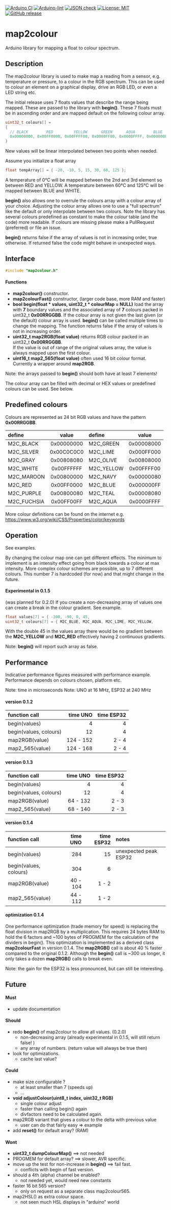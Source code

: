 
[![Arduino CI](https://github.com/RobTillaart/map2colour/workflows/Arduino%20CI/badge.svg)](https://github.com/marketplace/actions/arduino_ci)
[![Arduino-lint](https://github.com/RobTillaart/map2colour/actions/workflows/arduino-lint.yml/badge.svg)](https://github.com/RobTillaart/map2colour/actions/workflows/arduino-lint.yml)
[![JSON check](https://github.com/RobTillaart/map2colour/actions/workflows/jsoncheck.yml/badge.svg)](https://github.com/RobTillaart/map2colour/actions/workflows/jsoncheck.yml)
[![License: MIT](https://img.shields.io/badge/license-MIT-green.svg)](https://github.com/RobTillaart/map2colour/blob/master/LICENSE)
[![GitHub release](https://img.shields.io/github/release/RobTillaart/map2colour.svg?maxAge=3600)](https://github.com/RobTillaart/map2colour/releases)


# map2colour

Arduino library for mapping a float to colour spectrum.


## Description

The map2colour library is used to make map a reading from a sensor, e.g. temperature or pressure,
to a colour in the RGB spectrum. This can be used to colour an element on a graphical display, drive an RGB LED, or even a LED string etc.

The initial release uses 7 floats values that describe the range being mapped.
These are passed to the library with **begin()**.
These 7 floats must be in ascending order and are mapped default on the following colour array.

```cpp
uint32_t colours[] =
{
  // BLACK        RED         YELLOW      GREEN      AQUA        BLUE       WHITE
  0x00000000, 0x00FF0000, 0x00FFFF00, 0x0000FF00, 0x0000FFFF, 0x000000FF, 0x00FFFFFF
}
```

New values will be linear interpolated between two points when needed.

Assume you initialize a float array
```cpp
float tempArray[] = { -20, -10, 5, 15, 30, 60, 125 };
```
A temperature of 0°C will be mapped between the 2nd and 3rd element so
between RED and YELLOW.
A temperature between 60°C and 125°C will be mapped between BLUE and WHITE.

**begin()** also allows one to overrule the colours array with a colour array of your choice.
Adjusting the colour array allows one to use a "full spectrum" like the default or only 
interpolate between two colours. Note the library has several colours predefined as constant
to make the colour table (and the code) more readable. If colours are missing please make a 
PullRequest (preferred) or file an issue.

**begin()** returns false if the array of values is not in increasing order, true otherwise.
If returned false the code might behave in unexpected ways.


## Interface

```cpp
#include "map2colour.h"
```

#### Functions

- **map2colour()** constructor.
- **map2colourFast()** constructor, (larger code base, more RAM and faster)
- **bool begin(float \* values, uint32_t \* colourMap = NULL)** load the array with **7** 
boundary values and the associated array of **7** colours packed in uint32_t **0x00RRGGBB**.
If the colour array is not given the last given (or the default) colour array is used.
**begin()** can be called multiple times to change the mapping.
The function returns false if the array of values is not in increasing order.
- **uint32_t map2RGB(float value)** returns RGB colour packed in an uint32_t **0x00RRGGBB**.  
If the value is out of range of the original values array, the value is always mapped upon the first colour.
- **uint16_t map2_565(float value)** often used 16 bit colour format. 
Currently a wrapper around **map2RGB**.

Note: the arrays passed to **begin()** should both have at least 7 elements!

The colour array can be filled with decimal or HEX values or predefined colours can be used.
See below.


## Predefined colours

Colours are represented as 24 bit RGB values and have the pattern **0x00RRGGBB**.


|  define       |  value       |  define      |  value       |
|:--------------|:------------:|:-------------|:------------:|
|  M2C_BLACK    |  0x00000000  |  M2C_GREEN   |  0x00008000  |
|  M2C_SILVER   |  0x00C0C0C0  |  M2C_LIME    |  0x000FF000  |
|  M2C_GRAY     |  0x00808080  |  M2C_OLIVE   |  0x00808000  |
|  M2C_WHITE    |  0x00FFFFFF  |  M2C_YELLOW  |  0x00FFFF00  |
|  M2C_MAROON   |  0x00800000  |  M2C_NAVY    |  0x00000080  |
|  M2C_RED      |  0x00FF0000  |  M2C_BLUE    |  0x000000FF  |
|  M2C_PURPLE   |  0x00800080  |  M2C_TEAL    |  0x00008080  |
|  M2C_FUCHSIA  |  0x00FF00FF  |  M2C_AQUA    |  0x0000FFFF  |


More colour definitions can be found on the internet 
e.g. https://www.w3.org/wiki/CSS/Properties/color/keywords


## Operation

See examples.

By changing the colour map one can get different effects. 
The minimum to implement is an intensity effect going from black towards a colour at max intensity. 
More complex colour schemes are possible, up to 7 different colours. 
This number 7 is hardcoded (for now) and that might change in the future.


#### Experimental in 0.1.5

(was planned for 0.2.0)
If you create a non-decreasing array of values one can create a break in the colour gradient. 
See example.

```cpp
float values[7] = { -200, -90, 0, 45,                                   45, 150, 180 };
uint32_t colours[7] = { M2C_BLUE, M2C_AQUA, M2C_LIME, M2C_YELLOW,       M2C_RED, M2C_YELLOW, M2C_BLUE};
```

With the double 45 in the values array there would be no gradient between the **M2C_YELLOW** and **M2C_RED**
effectively having 2 continuous gradients.

Note: **begin()** will report such array as false.


## Performance

Indicative performance figures measured with performance example.
Performance depends on colours chosen, platform etc.

Note: time in microseconds
Note: UNO at 16 MHz, ESP32 at 240 MHz

#### version 0.1.2

|  function call           |  time UNO   |  time ESP32  |
|:-------------------------|------------:|-------------:|
|  begin(values)           |  4          |   4          |
|  begin(values, colours)  |  12         |   4          |
|  map2RGB(value)          |  124 - 152  |   2 - 4      |
|  map2_565(value)         |  124 - 168  |   2 - 4      |


#### version 0.1.3

|  function call           |  time UNO   |  time ESP32  |
|:-------------------------|------------:|-------------:|
|  begin(values)           |   4         |   4          |
|  begin(values, colours)  |   12        |   4          |
|  map2RGB(value)          |   64 - 132  |   2 - 3      |
|  map2_565(value)         |   68 - 140  |   2 - 3      |


#### version 0.1.4

|  function call           |  time UNO   |  time ESP32  |  notes                  |
|:-------------------------|------------:|-------------:|:------------------------|
|  begin(values)           |   284       |   15         |  unexpected peak ESP32  |
|  begin(values, colours)  |   304       |   6          |
|  map2RGB(value)          |   40 - 104  |   1 - 2      |
|  map2_565(value)         |   44 - 112  |   1 - 2      |


#### optimization 0.1.4

One performance optimization (trade memory for speed) is replacing the float division 
in map2RGB by a multiplication. 
This requires 24 bytes RAM to hold the 6 factors and ~100 bytes of PROGMEM for the 
calculation of the dividers in begin(). 
This optimization is implemented as a derived class **map2colourFast** in version 0.1.4.
The **map2RGB()** call is about 40 % faster compared to the original 0.1.2.
Although the **begin()** call is ~300 us longer, it only takes a dozen **map2RGB()** calls to break even.

Note: the gain for the ESP32 is less pronounced, but can still be interesting.


## Future

#### Must

- update documentation

#### Should

- redo **begin()** of map2colour to allow all values. (0.2.0)
  - non-decreasing array (already experimental in 0.1.5, will still return false! )
  - any array of numbers. (return value will always be true then)
- look for optimizations.
  - cache last value?

#### Could

- make size configurable ?
  - at least smaller than 7 (speeds up)
  - ...
- **void adjustColour(uint8_t index, uint32_t RGB)**    
  - single colour adjust
  - faster than calling begin() again
  - divfactors need to be calculated again.
- map2RGB variant that gives a colour to the delta with previous value
  - user can do that fairly easy => example
- add **reset()** for default array? (RAM)

#### Wont

- **uint32_t dumpColourMap()** ==> not needed
- PROGMEM for default array? ==> slower, AVR specific.
- move up the test for non-increase in **begin()** ==> fail fast.
  - conflicts with begin of fast version.
- should a 4th (alpha) channel be enabled?
  - not needed yet, would need new constants
- faster 16 bit 565 version?
  - only on request as a separate class map2colour565.
- map2HSL() as extra colour space.
  - not seen much HSL displays in "arduino" world


